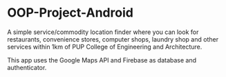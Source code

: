 # OOP-Project-Android

A simple service/commodity location finder where you can look for restaurants, convenience stores, computer shops, laundry shop 
and other services within 1km of PUP College of Engineering and Architecture.

This app uses the Google Maps API and Firebase as database and authenticator.
